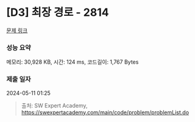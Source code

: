 # [D3] 최장 경로 - 2814 

[문제 링크](https://swexpertacademy.com/main/code/problem/problemDetail.do?contestProbId=AV7GOPPaAeMDFAXB) 

### 성능 요약

메모리: 30,928 KB, 시간: 124 ms, 코드길이: 1,767 Bytes

### 제출 일자

2024-05-11 01:25



> 출처: SW Expert Academy, https://swexpertacademy.com/main/code/problem/problemList.do